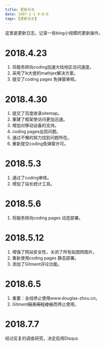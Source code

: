 ```yaml
---
title: 更新日志
date: 1997-1-1 0:0:0
tags: [更新日志]
---
```




这里是更新日志，记录一些blog小规模的更新操作。

<!--more-->



# 2018.4.23

1. 将服务转向coding加速大陆地区访问速度。
2. 采用了lk大佬的mathjex解决方案。
3. 提交了coding pages 免弹窗审核。

# 2018.4.30
1. 提交了百度收录sitemap。
2. 重建了框架使访问更加迅速。
3. 增加对移动设备的支持。
4. coding pages出现问题。
5. 通过不懈的努力找到问题所在。
6. 重新提交coding免弹窗许可。

# 2018.5.3
1. 通过了coding审核。
2. 增加了站长统计工具。

# 2018.5.6
1. 将服务转向coding pages 动态部署。

# 2018.5.12

1. 增强了网站安全性，关闭了所有贴图网图片。
2. 重新使用coding pages 静态部署。
3. 添加了Gitment评论功能。



# 2018.6.5

1. 重要：全线停止使用www.douglas-zhou.cn。
2. Gitment~~因美观程度低~~而停止使用。

# 2018.7.7

经过反复的调查研究，决定启用Disqus